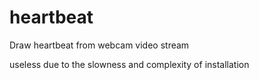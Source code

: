 # heartbeat
Draw heartbeat from webcam video stream 

useless due to the slowness and complexity of installation 
